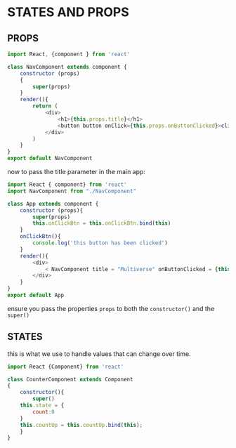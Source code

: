 # STATES AND PROPS

## PROPS

```javascript
import React, {component } from 'react'

class NavComponent extends component {
    constructor (props)
    {
        super(props)
    }
    render(){
        return (
            <div>
                <h1>{this.props.title}</h1>
                <button button onClick={this.props.onButtonClicked}>click me</button>
            </div>
        )
    }
}
export default NavComponent
```

now to pass the title parameter in the main app:

```javascript
import React { component} from 'react'
import NavComponent from "./NavComponent"

class App extends component {
    constructor (props){
        super(props)
        this.onClickBtn = this.onClickBtn.bind(this)
    }
    onClickBtn(){
        console.log('this button has been clicked')
    }
    render(){
        <div>
            < NavComponent title = "Multiverse" onButtonClicked = {this.onClickBtn}/>
        </div>
    }
}
export default App
```

ensure you pass the properties `props` to both the `constructor()` and the `super()`

## STATES

this is what we use to handle values that can change over  time.

```javascript
import React {Component} from 'react'

class CounterComponent extends Component
{
    constructor(){
        super()
    this.state = {
        count:0
    }
    this.countUp = this.countUp.bind(this);
    }
}
```
